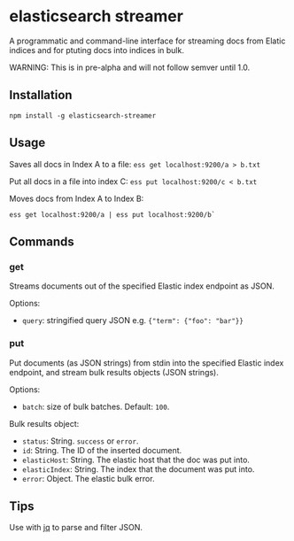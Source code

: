 # elasticsearch streamer

A programmatic and command-line interface for streaming docs from Elatic indices and for ptuting docs into indices in bulk.

WARNING: This is in pre-alpha and will not follow semver until 1.0.

## Installation

`npm install -g elasticsearch-streamer`

## Usage

Saves all docs in Index A to a file: `ess get localhost:9200/a > b.txt`

Put all docs in a file into index C: `ess put localhost:9200/c < b.txt`

Moves docs from Index A to Index B:
    
    ess get localhost:9200/a | ess put localhost:9200/b`


## Commands

### get

Streams documents out of the specified Elastic index endpoint as JSON.

Options:

* `query`: stringified query JSON e.g. `{"term": {"foo": "bar"}}`

### put

Put documents (as JSON strings) from stdin into the specified Elastic index endpoint, and stream bulk results objects (JSON strings).

Options:

* `batch`: size of bulk batches. Default: `100`.

Bulk results object:

* `status`: String. `success` or `error`.
* `id`: String. The ID of the inserted document.
* `elasticHost`: String. The elastic host that the doc was put into.
* `elasticIndex`: String. The index that the document was put into.
* `error`: Object. The elastic bulk error.

## Tips

Use with [jq](https://stedolan.github.io/jq/) to parse and filter JSON.
